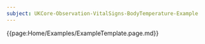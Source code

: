 ```yaml
---
subject: UKCore-Observation-VitalSigns-BodyTemperature-Example
---
```

{{page:Home/Examples/ExampleTemplate.page.md}}